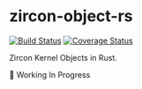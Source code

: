 # zircon-object-rs

[![Build Status](https://travis-ci.org/rcore-os/zircon-object-rs.svg?branch=master)](https://travis-ci.org/rcore-os/zircon-object-rs)
[![Coverage Status](https://coveralls.io/repos/github/rcore-os/zircon-object-rs/badge.svg?branch=master)](https://coveralls.io/github/rcore-os/zircon-object-rs?branch=master)

Zircon Kernel Objects in Rust.

🚧 Working In Progress
